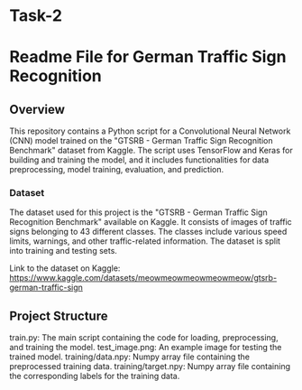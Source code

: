 # Task-2
# Readme File for German Traffic Sign Recognition
## Overview
This repository contains a Python script for a Convolutional Neural Network (CNN) model trained on the "GTSRB - German Traffic Sign Recognition Benchmark" dataset from Kaggle. The script uses TensorFlow and Keras for building and training the model, and it includes functionalities for data preprocessing, model training, evaluation, and prediction.

### Dataset
The dataset used for this project is the "GTSRB - German Traffic Sign Recognition Benchmark" available on Kaggle. It consists of images of traffic signs belonging to 43 different classes. The classes include various speed limits, warnings, and other traffic-related information. The dataset is split into training and testing sets.

Link to the dataset on Kaggle: https://www.kaggle.com/datasets/meowmeowmeowmeowmeow/gtsrb-german-traffic-sign

## Project Structure
train.py: The main script containing the code for loading, preprocessing, and training the model.
test_image.png: An example image for testing the trained model.
training/data.npy: Numpy array file containing the preprocessed training data.
training/target.npy: Numpy array file containing the corresponding labels for the training data.
